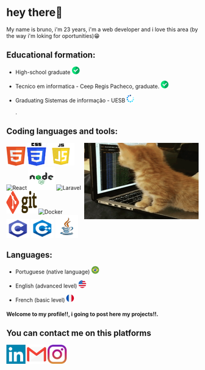 # hey there👋
 My name is bruno, i'm 23 years, i'm a web developer and i love this area (by the way i'm loking for oportunities)😁
 
## Educational formation:
  * <p> High-school graduate <img src = "https://github.com/bruno34154/bruno34154/blob/main/verifica.png" alt="HTML" title="HTML" width="20px" height="20px"  /> <p>
  * <p>Tecnico em informatica - Ceep Regis Pacheco, graduate. <img src = "https://github.com/bruno34154/bruno34154/blob/main/verifica.png" alt="HTML" title="HTML" width="20px" height="20px"  /></p>
  * <p>Graduating Sistemas de informação - UESB <img src = "https://github.com/bruno34154/bruno34154/blob/main/loading.png" alt="HTML" title="HTML" width="20px" height="20px"  /></p>.

## Coding languages and tools:  
<img src = "https://github.com/bruno34154/bruno34154/blob/main/7IjS.gif" alt="cat programming" width="300px" height="200px" align="right" />

  <p><img src = "https://github.com/bruno34154/bruno34154/blob/main/html5.png" alt="HTML" title="HTML" width="50px" height="50px"  /> 
 <img src = "https://github.com/bruno34154/bruno34154/blob/main/css.png" alt="CSS" title="CSS" width="50px" height="60px"  />
  <img src = "https://github.com/bruno34154/bruno34154/blob/main/javascript.png" alt="Javascript" title="Javascript" width="70px" height="60px"  />
  <img src = "https://upload.wikimedia.org/wikipedia/commons/thumb/a/a7/React-icon.svg/2300px-React-icon.svg.png" alt="React" title="React" width="60px" height="60px"  /> 
   <img src = "https://github.com/bruno34154/bruno34154/blob/main/logo-node-js-1024.png" alt="Node.js" title="Node.js" width="70px" height="60px"  />
   <img src = "https://upload.wikimedia.org/wikipedia/commons/thumb/9/9a/Laravel.svg/1200px-Laravel.svg.png" alt="Laravel" title="Laravel" width="60px" height="50px"/>  
  <img src = "https://github.com/bruno34154/bruno34154/blob/main/Git-Logo-2Color.png" alt="GIT" title="GIT" width="80px" height="60px"  />
  <img src = "https://www.docker.com/wp-content/uploads/2022/03/Moby-logo.png" alt="Docker" title="Docker" width="80px" height="60px"  />
  <img src = "https://github.com/bruno34154/bruno34154/blob/main/c.png" alt="C" title="C" width="60px" height="50px"/>  
 <img src = "https://github.com/bruno34154/bruno34154/blob/main/kisspng-the-c-programming-language-computer-icons-comput-programming-5acadc2e16ef78.280689641523244078094.png" alt="C++" title="C++" float = "rif" width="60px" height="50px"  />
 <img src = "https://github.com/bruno34154/bruno34154/blob/main/java.png" alt="JAVA" title="Java" width="60px" height="60px"  /> 
 
</p>

## Languages:
* <p>Portuguese (native language) <img src = "https://github.com/bruno34154/bruno34154/blob/main/brasil.png" alt="HTML" title="HTML" width="20px" height="20px"  /> </p>
* <p>English (advanced level) <img src = "https://github.com/bruno34154/bruno34154/blob/main/estados-unidos.png" alt="HTML" title="HTML" width="20px" height="20px"  /></p> 
* <P>French (basic level) <img src = "https://github.com/bruno34154/bruno34154/blob/main/franca.png" alt="HTML" title="HTML" width="20px" height="20px"  /> </p>

#### Welcome to my profile!!, i going to post here my projects!!.

## You can contact me on this platforms 
<a href="https://www.linkedin.com/in/bruno-santos-9bb2941aa/"><img src="https://github.com/bruno34154/bruno34154/blob/main/linkedin.png" title="linkedin" widdth="50px" height="50px"/></a>
<a href="https://mailto:www.brunomesenga@gmail.com"><img src="https://github.com/bruno34154/bruno34154/blob/main/gmail.png" title="Gmail" widdth="50px" height="50px"/></a> 
<a href="https://www.instagram.com/estude_by_yourself/"><img src="https://github.com/bruno34154/bruno34154/blob/main/instagram.png" title="Instagram" widdth="50px" height="50px"/></a>






